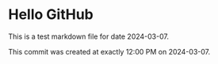 # Hello GitHub
This is a test markdown file for date 2024-03-07.

This commit was created at exactly 12:00 PM on 2024-03-07.
